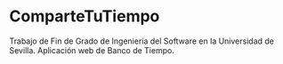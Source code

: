 # ComparteTuTiempo
Trabajo de Fin de Grado de Ingeniería del Software en la Universidad de Sevilla. Aplicación web de Banco de Tiempo.
